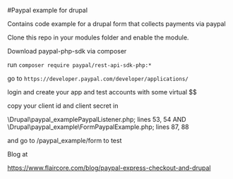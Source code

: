 #Paypal example for drupal

Contains code example for a drupal form that collects payments via paypal

Clone this repo in your modules folder and enable the module.

Download paypal-php-sdk via composer

run `composer require paypal/rest-api-sdk-php:*`

go to `https://developer.paypal.com/developer/applications/`

login and create your app and test accounts with some virtual $$

copy your client id and client secret in 

\Drupal\paypal_examplePaypalListener.php; lines 53, 54 AND
\Drupal\paypal_example\FormPaypalExample.php; lines 87, 88

and go to <yourhomepage>/paypal_example/form to test 

Blog at

https://www.flaircore.com/blog/paypal-express-checkout-and-drupal
